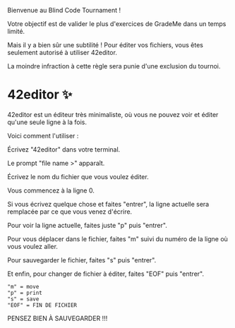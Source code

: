 Bienvenue au Blind Code Tournament !

Votre objectif est de valider le plus d'exercices de GradeMe dans un temps limité.

Mais il y a bien sûr une subtilité !
Pour éditer vos fichiers, vous êtes seulement autorisé à utiliser 42editor.

La moindre infraction à cette règle sera punie d'une exclusion du tournoi.

# 42editor ✨

42editor est un éditeur très minimaliste, où vous ne pouvez voir et éditer qu'une seule ligne à la fois.

Voici comment l'utiliser :

Écrivez "42editor" dans votre terminal.

Le prompt "file name >" apparaît.

Écrivez le nom du fichier que vous voulez éditer.

Vous commencez à la ligne 0.


Si vous écrivez quelque chose et faites "entrer", la ligne actuelle sera remplacée par ce que vous venez d'écrire.

Pour voir la ligne actuelle, faites juste "p" puis "entrer".

Pour vous déplacer dans le fichier, faites "m" suivi du numéro de la ligne où vous voulez aller.

Pour sauvegarder le fichier, faites "s" puis "entrer".

Et enfin, pour changer de fichier à éditer, faites "EOF" puis "entrer".

    "m" = move
    "p" = print
    "s" = save
    "EOF" = FIN DE FICHIER

PENSEZ BIEN À SAUVEGARDER !!!
